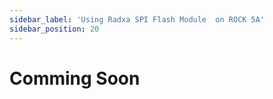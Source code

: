 ```yaml
---
sidebar_label: 'Using Radxa SPI Flash Module  on ROCK 5A'
sidebar_position: 20
---
```


# Comming Soon
